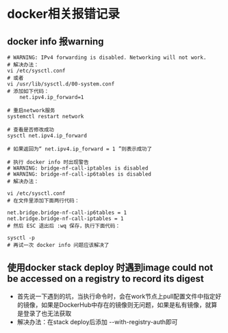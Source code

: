 
# docker相关报错记录

## docker info 报warning

```shell
# WARNING: IPv4 forwarding is disabled. Networking will not work.
# 解决办法：
vi /etc/sysctl.conf
# 或者
vi /usr/lib/sysctl.d/00-system.conf
# 添加如下代码：
    net.ipv4.ip_forward=1

# 重启network服务
systemctl restart network

# 查看是否修改成功
sysctl net.ipv4.ip_forward

# 如果返回为“ net.ipv4.ip_forward = 1 ”则表示成功了
```

```shell
# 执行 docker info 时出现警告
# WARNING: bridge-nf-call-iptables is disabled
# WARNING: bridge-nf-call-ip6tables is disabled
# 解决办法：

vi /etc/sysctl.conf
# 在文件里添加下面两行代码：

net.bridge.bridge-nf-call-ip6tables = 1
net.bridge.bridge-nf-call-iptables = 1
# 然后 ESC 退出后 :wq 保存，执行下面代码：

sysctl -p
# 再试一次 docker info 问题应该解决了
```

## 使用docker stack deploy 时遇到image could not be accessed on a registry to record its digest

- 首先说一下遇到的坑，当执行命令时，会在work节点上pull配置文件中指定好的镜像，如果是DockerHub中存在的镜像则无问题，如果是私有镜像，就算是登录了也无法获取
- 解决办法：在stack deploy后添加 --with-registry-auth即可
